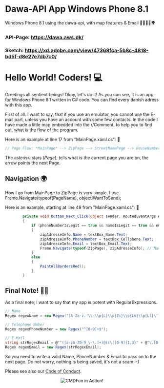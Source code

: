 # Dawa-API App Windows Phone 8.1
Windows Phone 8.1 using the dawa-api, with map features &amp; Email 📧📜📲📄🌍

### API-Page: https://dawa.aws.dk/

### Sketch: https://xd.adobe.com/view/47368fca-5b8c-4818-bd5f-d8e27e7db7c0/

# Hello World! Coders! 💻

Greetings all sentient beings! Okay, let's do it! As you can see, it is an app for Windows Phone 8.1 written in C# code.
You can find every danish adress with this app. 

First of all. 
I want to say, that if you use an emulator, you cannot use the E-mail part, unless you have an account with some few contacts.
In the code I have made a little map embedded into the //Comment, to help you to find out, what is the flow of the program.


Here is an example at line 17 from "MainPage.xaml.cs": 👀
```csharp
// Page Flow: *MainPage* --> ZipPage --> StreetNamePage --> HouseNumberingPage --> MapPage
```
The asterisk-stars (*Page*), tells what is the current page you are on, the arrow points the next Page.


## Navigation  🌍

How I go from MainPage to ZipPage is very simple. I use Frame.Navigate(typeof(PageName), objectIWantToSend);


Here is an example, starting at line 49 from "MainPage.xaml.cs": 👀
```csharp
        private void button_Next_Click(object sender, RoutedEventArgs e)
        {
            if (phoneNumberIsLegit == true && nameIsLegit == true && emailIsLegit == true)
            {
                zipAdresseInfo.Name = textBox_Name.Text;
                zipAdresseInfo.PhoneNumber = textBox_Cellphone.Text;
                zipAdresseInfo.Email = textBox_Email.Text;
                Frame.Navigate(typeof(ZipPage), zipAdresseInfo); // Navigate to the next page.
            }
            else
            {
                PaintAllBordersRed();
            }
        }
```
## Final Note! 📜📌

As a final note, I want to say that my app is potent with RegularExpressions.
```csharp
// Name
Regex regexName = new Regex("[A-Za-z.'\\-\\p{L}\\p{Zs}\\p{Lu}\\p{Ll}\']+$");

// Telephone Nmber
Regex regexPhoneNumber = new Regex("^[0-9]+$");

// E-Mail
string strRegexEmail = @"^([a-zA-Z0-9_\-\.]+)@((\[[0-9]{1,3}" + @"\.[0-9]{1,3}\.[0-9]{1,3}\.)|(([a-zA-Z0-9\-]+\" + @".)+))([a-zA-Z]{2,4}|[0-9]{1,3})(\]?)$";
Regex regexEmail = new Regex(strRegexEmail); 
```
So you need to write a valid Name, PhoneNumber & Email to pass on to the next page.
Do not worry, nothing is being saved, it's not a scam :-)

Please see also our [Code of Conduct](CODE_OF_CONDUCT.md).
<p align="center">
  <img alt="CMDFun in Action!" src="http://www.windowsteca.net/wp-content/uploads/2014/03/WindowsPhone8-1.jpg">
</p>
